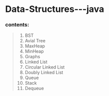 # Data-Structures---java
### contents:
> 1) BST
> 2) Avial Tree
> 2) MaxHeap
> 3) MinHeap
> 5) Graphs
> 1) Linked List
> 2) Circular Linked List
> 3) Doubly Linked List
> 4) Queue
> 5) Stack
> 6) Dequeue
